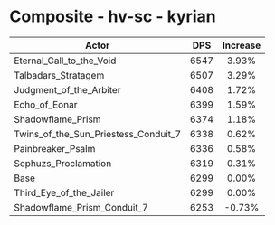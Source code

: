 # Composite - hv-sc - kyrian
| Actor | DPS | Increase |
|---|:---:|:---:|
|Eternal_Call_to_the_Void|6547|3.93%|
|Talbadars_Stratagem|6507|3.29%|
|Judgment_of_the_Arbiter|6408|1.72%|
|Echo_of_Eonar|6399|1.59%|
|Shadowflame_Prism|6374|1.18%|
|Twins_of_the_Sun_Priestess_Conduit_7|6338|0.62%|
|Painbreaker_Psalm|6336|0.58%|
|Sephuzs_Proclamation|6319|0.31%|
|Base|6299|0.00%|
|Third_Eye_of_the_Jailer|6299|0.00%|
|Shadowflame_Prism_Conduit_7|6253|-0.73%|
